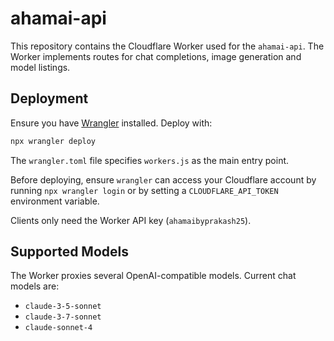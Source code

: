 # ahamai-api

This repository contains the Cloudflare Worker used for the `ahamai-api`.
The Worker implements routes for chat completions, image generation and
model listings.

## Deployment

Ensure you have [Wrangler](https://developers.cloudflare.com/workers/wrangler/)
installed. Deploy with:

```sh
npx wrangler deploy
```

The `wrangler.toml` file specifies `workers.js` as the main entry point.

Before deploying, ensure `wrangler` can access your Cloudflare account by
running `npx wrangler login` or by setting a `CLOUDFLARE_API_TOKEN` environment
variable.

Clients only need the Worker API key (`ahamaibyprakash25`).

## Supported Models

The Worker proxies several OpenAI-compatible models. Current chat models are:

- `claude-3-5-sonnet`
- `claude-3-7-sonnet`
- `claude-sonnet-4`

